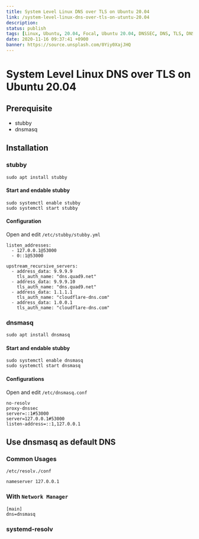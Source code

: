```yaml
---
title: System Level Linux DNS over TLS on Ubuntu 20.04
link: /system-level-linux-dns-over-tls-on-utuntu-20.04
description: 
status: publish
tags: [Linux, Ubuntu, 20.04, Focal, Ubuntu 20.04, DNSSEC, DNS, TLS, DNS-over-TLS]
date: 2020-11-16 09:37:41 +0900
banner: https://source.unsplash.com/0Yiy0XajJHQ
---
```


# System Level Linux DNS over TLS on Ubuntu 20.04

## Prerequisite
*  stubby
* dnsmasq


## Installation

### stubby
```
sudo apt install stubby
```

#### Start and endable stubby
```
sudo systemctl enable stubby
sudo systemctl start stubby
```

#### Configuration

Open and edit `/etc/stubby/stubby.yml`

```
listen_addresses:
  - 127.0.0.1@53000
  - 0::1@53000
```
```
upstream_recursive_servers:
  - address_data: 9.9.9.9
    tls_auth_name: "dns.quad9.net"
  - address_data: 9.9.9.10
    tls_auth_name: "dns.quad9.net"
  - address_data: 1.1.1.1
    tls_auth_name: "cloudflare-dns.com"
  - address_data: 1.0.0.1
    tls_auth_name: "cloudflare-dns.com"
```

### dnsmasq

```
sudo apt install dnsmasq
```

#### Start and endable stubby
```
sudo systemctl enable dnsmasq
sudo systemctl start dnsmasq
```

#### Configurations

Open and edit `/etc/dnsmasq.conf`
```
no-resolv
proxy-dnssec
server=::1#53000
server=127.0.0.1#53000
listen-address=::1,127.0.0.1
```

## Use dnsmasq as default DNS 

### Common Usages

`/etc/resolv./conf`
```
nameserver 127.0.0.1
```

### With `Network Manager`
```
[main]
dns=dnsmasq
```

### systemd-resolv
<!--stackedit_data:
eyJoaXN0b3J5IjpbMTIzNzIwNjQ0Ml19
-->